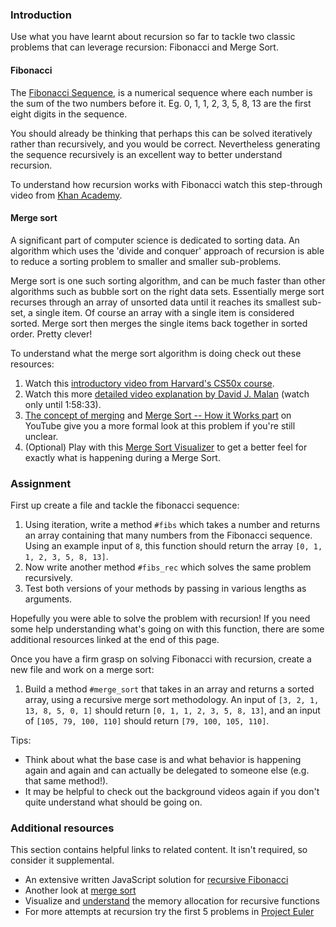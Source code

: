 ### Introduction

Use what you have learnt about recursion so far to tackle two classic problems that can leverage recursion: Fibonacci and Merge Sort.

#### Fibonacci

The [Fibonacci Sequence](http://en.wikipedia.org/wiki/Fibonacci_number), is a numerical sequence where each number is the sum of the two numbers before it. Eg. 0, 1, 1, 2, 3, 5, 8, 13 are the first eight digits in the sequence.

You should already be thinking that perhaps this can be solved iteratively rather than recursively, and you would be correct. Nevertheless generating the sequence recursively is an excellent way to better understand recursion.

To understand how recursion works with Fibonacci watch this step-through video from [Khan Academy](https://www.youtube.com/watch?v=zg-ddPbzcKM).

#### Merge sort

A significant part of computer science is dedicated to sorting data. An algorithm which uses the 'divide and conquer' approach of recursion is able to reduce a sorting problem to smaller and smaller sub-problems.

Merge sort is one such sorting algorithm, and can be much faster than other algorithms such as bubble sort on the right data sets. Essentially merge sort recurses through an array of unsorted data until it reaches its smallest sub-set, a single item. Of course an array with a single item is considered sorted. Merge sort then merges the single items back together in sorted order. Pretty clever!

To understand what the merge sort algorithm is doing check out these resources:

1. Watch this [introductory video from Harvard's CS50x course](https://youtu.be/Ns7tGNbtvV4).
1. Watch this more [detailed video explanation by David J. Malan](https://youtu.be/4oqjcKenCH8?t=6248) (watch only until 1:58:33).
1. [The concept of merging](https://youtu.be/6pV2IF0fgKY) and [Merge Sort -- How it Works part](https://youtu.be/mB5HXBb_HY8) on YouTube give you a more formal look at this problem if you're still unclear.
1. (Optional) Play with this [Merge Sort Visualizer](https://www.hackerearth.com/practice/algorithms/sorting/merge-sort/visualize/) to get a better feel for exactly what is happening during a Merge Sort.

### Assignment

<div class="lesson-content__panel" markdown="1">

First up create a file and tackle the fibonacci sequence:

1. Using iteration, write a method `#fibs` which takes a number and returns an array containing that many numbers from the Fibonacci sequence. Using an example input of `8`, this function should return the array `[0, 1, 1, 2, 3, 5, 8, 13]`.
1. Now write another method `#fibs_rec` which solves the same problem recursively.
1. Test both versions of your methods by passing in various lengths as arguments.

Hopefully you were able to solve the problem with recursion! If you need some help understanding what's going on with this function, there are some additional resources linked at the end of this page.

Once you have a firm grasp on solving Fibonacci with recursion, create a new file and work on a merge sort:

1. Build a method `#merge_sort` that takes in an array and returns a sorted array, using a recursive merge sort methodology. An input of `[3, 2, 1, 13, 8, 5, 0, 1]` should return `[0, 1, 1, 2, 3, 5, 8, 13]`, and an input of `[105, 79, 100, 110]` should return `[79, 100, 105, 110]`.

Tips:

- Think about what the base case is and what behavior is happening again and again and can actually be delegated to someone else (e.g. that same method!).
- It may be helpful to check out the background videos again if you don't quite understand what should be going on.

</div>

### Additional resources

This section contains helpful links to related content. It isn't required, so consider it supplemental.

- An extensive written JavaScript solution for [recursive Fibonacci](https://www.scaler.com/topics/fibonacci-series-in-javascript/)
- Another look at [merge sort](http://www.sorting-algorithms.com/merge-sort)
- Visualize and [understand](https://www.educative.io/courses/recursion-for-coding-interviews-in-javascript/NEZ7kKgMJKK) the memory allocation for recursive functions
- For more attempts at recursion try the first 5 problems in [Project Euler](https://projecteuler.net/problems)
